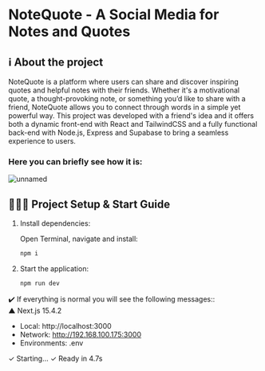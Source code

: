 # NoteQuote - A Social Media for Notes and Quotes

## ℹ️ About the project
NoteQuote is a platform where users can share and discover inspiring quotes and helpful notes with their friends. Whether it's a motivational quote, a thought-provoking note, or something you’d like to share with a friend, NoteQuote allows you to connect through words in a simple yet powerful way. This project was developed with a friend's idea and it offers both a dynamic front-end with React and TailwindCSS and a fully functional back-end with Node.js, Express and Supabase to bring a seamless experience to users.

### Here you can briefly see how it is: <br>
![unnamed](https://github.com/user-attachments/assets/aad955e5-fa66-4356-97cf-3323b383ffeb)

## 👨🏼‍💻 Project Setup & Start Guide

1. Install dependencies:

    Open Terminal, navigate and install:
    ```sh
    npm i
    ```

2. Start the application:
    ```sh
    npm run dev
    ```

✔️ If everything is normal you will see the following messages::<br/>
 ▲ Next.js 15.4.2
   - Local:        http://localhost:3000
   - Network:      http://192.168.100.175:3000
   - Environments: .env

 ✓ Starting...
 ✓ Ready in 4.7s
